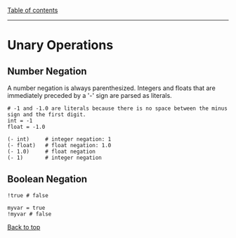 [Table of contents](./language.md)

---

# Unary Operations

## Number Negation

A number negation is always parenthesized. Integers and floats that are
immediately preceded by a '-' sign are parsed as literals.

```
# -1 and -1.0 are literals because there is no space between the minus sign and the first digit.
int = -1        
float = -1.0

(- int)     # integer negation: 1
(- float)   # float negation: 1.0
(- 1.0)     # float negation
(- 1)       # integer negation
```

## Boolean Negation

```
!true # false

myvar = true
!myvar # false
```

[Back to top](#unary-operations)
